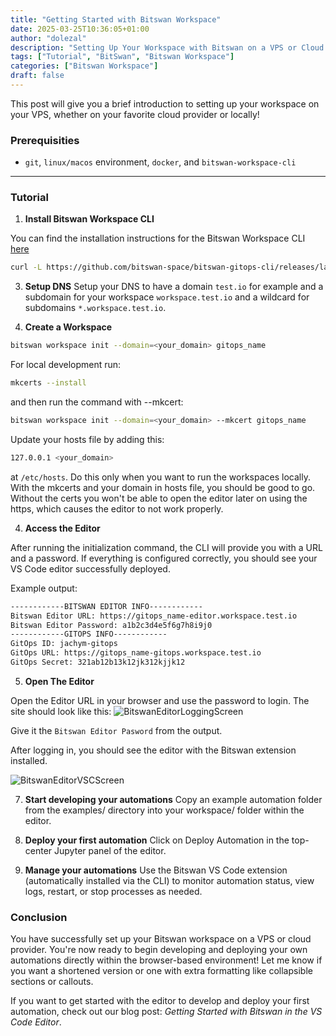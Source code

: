 ```yaml
---
title: "Getting Started with Bitswan Workspace"
date: 2025-03-25T10:36:05+01:00
author: "dolezal"
description: "Setting Up Your Workspace with Bitswan on a VPS or Cloud Provider"
tags: ["Tutorial", "BitSwan", "Bitswan Workspace"]
categories: ["Bitswan Workspace"]
draft: false
---
```


This post will give you a brief introduction to setting up your workspace on your VPS, whether on your favorite cloud provider or locally!
### Prerequisities

- `git`, `linux/macos` environment, `docker`, and `bitswan-workspace-cli`

---

### Tutorial

1. **Install Bitswan Workspace CLI**

You can find the installation instructions for the Bitswan Workspace CLI [here](https://github.com/bitswan-space/bitswan-workspaces)

```bash
curl -L https://github.com/bitswan-space/bitswan-gitops-cli/releases/latest/download/bitswan-gitops-cli_Linux_x86_64.tar.gz | tar -xz
```

3. **Setup DNS**
Setup your DNS to have a domain `test.io` for example and a subdomain for your workspace `workspace.test.io` and a wildcard for subdomains `*.workspace.test.io`.

3. **Create a Workspace**

```bash
bitswan workspace init --domain=<your_domain> gitops_name
```

For local development run:

```bash
mkcerts --install
```

and then run the command with --mkcert:

```bash
bitswan workspace init --domain=<your_domain> --mkcert gitops_name
```

Update your hosts file by adding this:

```bash
127.0.0.1 <your_domain>
```
at `/etc/hosts`. Do this only when you want to run the workspaces locally. With the mkcerts and your domain in hosts file, you should be good to go. Without the certs you won't be able to open the editor later on using the https, which causes the editor to not work properly.

4. **Access the Editor**

After running the initialization command, the CLI will provide you with a URL and a password. If everything is configured correctly, you should see your VS Code editor successfully deployed.

Example output:
```bash
------------BITSWAN EDITOR INFO------------
Bitswan Editor URL: https://gitops_name-editor.workspace.test.io
Bitswan Editor Password: a1b2c3d4e5f6g7h8i9j0
------------GITOPS INFO------------
GitOps ID: jachym-gitops
GitOps URL: https://gitops_name-gitops.workspace.test.io
GitOps Secret: 321ab12b13k12jk312kjjk12
```

5. **Open The Editor**

Open the Editor URL in your browser and use the password to login. The site should look like this:
![BitswanEditorLoggingScreen](/devblog/images/webforms/login_page.png)

Give it the `Bitswan Editor Pasword` from the output.

After logging in, you should see the editor with the Bitswan extension installed.

![BitswanEditorVSCScreen](/devblog/images/webforms/vsc_page.png)

7. **Start developing your automations**
Copy an example automation folder from the examples/ directory into your workspace/ folder within the editor.

8. **Deploy your first automation**
Click on Deploy Automation in the top-center Jupyter panel of the editor.

9. **Manage your automations**
Use the Bitswan VS Code extension (automatically installed via the CLI) to monitor automation status, view logs, restart, or stop processes as needed.

### Conclusion
You have successfully set up your Bitswan workspace on a VPS or cloud provider. You're now ready to begin developing and deploying your own automations directly within the browser-based environment! Let me know if you want a shortened version or one with extra formatting like collapsible sections or callouts.


If you want to get started with the editor to develop and deploy your first automation, check out our blog post: *Getting Started with Bitswan in the VS Code Editor*.
